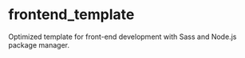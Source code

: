 # frontend_template

Optimized template for front-end development with Sass and Node.js package manager.
